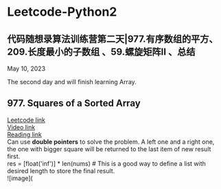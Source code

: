 # Leetcode-Python2
## 代码随想录算法训练营第二天|977.有序数组的平方、209.长度最小的子数组 、59.螺旋矩阵II 、总结 
May 10, 2023 

The second day and will finish learning Array.

## 977. Squares of a Sorted Array
[Leetcode link](https://leetcode.com/problems/squares-of-a-sorted-array/) \
[Video link](https://www.bilibili.com/video/BV1QB4y1D7ep/?spm_id_from=333.788&vd_source=63f26efad0d35bcbb0de794512ac21f3) \
[Reading link](https://github.com/youngyangyang04/leetcode-master/blob/master/problems/0977.%E6%9C%89%E5%BA%8F%E6%95%B0%E7%BB%84%E7%9A%84%E5%B9%B3%E6%96%B9.md)\
Can use **double pointers** to  solve the problem. A left one and a right one, the one with bigger square will be returned to the last item of new result first.\
res = [float('inf')] * len(nums) # This is a good way to define a list with desired length to store the final result. \
![image](



